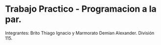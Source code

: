 # Trabajo Practico - Programacion a la par.
Integrantes: Brito Thiago Ignacio y Marmorato Demian Alexander.
División 115.
